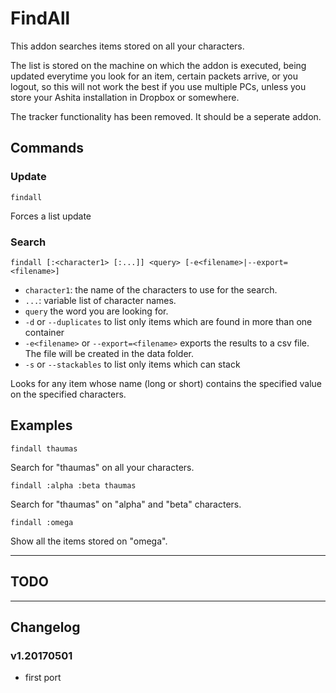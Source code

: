 # FindAll

This addon searches items stored on all your characters.

The list is stored on the machine on which the addon is executed, being updated everytime
you look for an item, certain packets arrive, or you logout, so this will not work the best
if you use multiple PCs, unless you store your Ashita installation in Dropbox or somewhere.

The tracker functionality has been removed. It should be a seperate addon.

## Commands

### Update ###

```
findall
```

Forces a list update

### Search ###

```
findall [:<character1> [:...]] <query> [-e<filename>|--export=<filename>]
```
* `character1`: the name of the characters to use for the search.
* `...`: variable list of character names.
* `query` the word you are looking for.
* `-d` or `--duplicates` to list only items which are found in more than one container
* `-e<filename>` or `--export=<filename>` exports the results to a csv file. The file will be created in the data folder.
* `-s` or `--stackables` to list only items which can stack

Looks for any item whose name (long or short) contains the specified value on the specified characters.

## Examples ##

```
findall thaumas
```

Search for "thaumas" on all your characters.

```
findall :alpha :beta thaumas
```

Search for "thaumas" on "alpha" and "beta" characters.

```
findall :omega
```

Show all the items stored on "omega".

----

## TODO

----

## Changelog

### v1.20170501
* first port